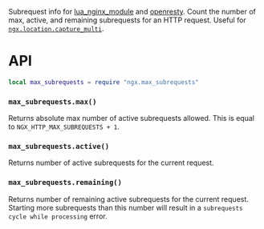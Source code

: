Subrequest info for [lua_nginx_module](https://github.com/openresty/lua-nginx-module) and [openresty](http://openresty.org/). Count the number of max, active, and remaining subrequests for an HTTP request. Useful for [`ngx.location.capture_multi`](https://github.com/openresty/lua-nginx-module#ngxlocationcapture_multi).

# API
```lua
local max_subrequests = require "ngx.max_subrequests"
```

### `max_subrequests.max()`
Returns absolute max number of active subrequests allowed. This is equal to `NGX_HTTP_MAX_SUBREQUESTS + 1`.

### `max_subrequests.active()`
Returns number of active subrequests for the current request.

### `max_subrequests.remaining()`
Returns number of remaining active subrequests for the current request. Starting more subrequests than this number will result in a `subrequests cycle while processing` error.
